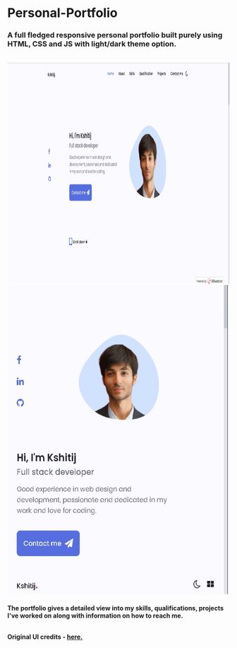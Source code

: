 # Personal-Portfolio

<h3>  A full fledged responsive personal portfolio built purely using HTML, CSS and JS with light/dark theme option. </h3> <br>

<img src="assets/images/main.jpg" width="900" height="500">

<img src="assets/images/main_mobile.jpg" width="500" height="700">

<h4> The portfolio gives a detailed view into my skills, qualifications, projects I've worked on along with information on how to reach me. <br><br>
  
 Original UI credits - <a href="https://github.com/bedimcode/responsive-portfolio-website-Alexa"> here. </a>


